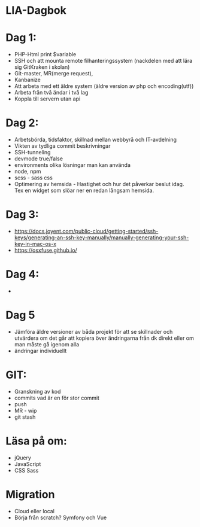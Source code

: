 # LIA-Dagbok

# Dag 1:
* PHP-Html print $variable
* SSH och att mounta remote filhanteringssystem (nackdelen med att lära sig GitKraken i skolan)
* Git-master, MR(merge request), 
* Kanbanize
* Att arbeta med ett äldre system (äldre version av php och encoding(utf))
* Arbeta från två ändar i två lag
* Koppla till servern utan api

# Dag 2:
* Arbetsbörda, tidsfaktor, skillnad mellan webbyrå och IT-avdelning
* Vikten av tydliga commit beskrivningar
* SSH-tunneling
* devmode true/false
* environments olika lösningar man kan använda
* node, npm
* scss - sass css
* Optimering av hemsida - Hastighet och hur det påverkar beslut idag. Tex en widget som slöar ner en redan långsam hemsida. 

# Dag 3:
* https://docs.joyent.com/public-cloud/getting-started/ssh-keys/generating-an-ssh-key-manually/manually-generating-your-ssh-key-in-mac-os-x
* https://osxfuse.github.io/

# Dag 4:
* 

# Dag 5
* Jämföra äldre versioner av båda projekt för att se skillnader och utvärdera om det går att kopiera över ändringarna från dk direkt eller om man måste gå igenom alla
* ändringar individuellt

# GIT:
* Granskning av kod
* commits vad är en för stor commit
* push
* MR - wip
* git stash

# Läsa på om:
* jQuery
* JavaScript
* CSS Sass

# Migration
* Cloud eller local
* Börja från scratch? Symfony och Vue
